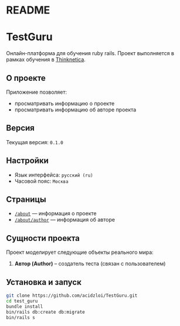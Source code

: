 # README

# TestGuru

Онлайн-платформа для обучения ruby rails. Проект выполняется в рамках обучения в [Thinknetica](http://www.thinknetica.com).

## О проекте

Приложение позволяет:
- просматривать информацию о проекте
- просматривать информацию об авторе проекта

## Версия

Текущая версия: `0.1.0`

## Настройки

- Язык интерфейса: `русский (ru)`
- Часовой пояс: `Москва`

## Страницы

- [`/about`](http://localhost:3000/about) — информация о проекте
- [`/about/author`](http://localhost:3000/about/author) — информация об авторе

## Сущности проекта

Проект моделирует следующие объекты реального мира:

1. **Автор (Author)** – создатель теста (связан с пользователем)

## Установка и запуск

```bash
git clone https://github.com/acidzloi/TestGuru.git
cd test_guru
bundle install
bin/rails db:create db:migrate
bin/rails s